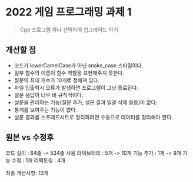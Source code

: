 # 2022 게임 프로그래밍 과제 1
> Cpp 프로그램 하나 선택하여 업그레이드 하기

## 개선할 점
* 코드가 lowerCamelCase가 아닌 snake_case 스타일이다.
* 일부 함수의 이름이 함수 역할을 표현해주지 못한다.
* 질문의 최대 개수가 10개로 정해져 있다.
* 파일 입출력시 오류가 발생하면 프로그램이 그냥 종료된다.
* 설문 응답이 너무 비 규칙적이다.
* 설문을 관리하는 기능(질문 추가, 설문 결과 일괄 삭제 등등)이 없다.
* 통계를 보여주는 기능이 없다.
* 설문 결과를 스프레드시트로 정리하려면 수동으로 데이터를 정리해야 한다.

## 원본 vs 수정후
코드 길이 : 64줄 -> 534줄
사용 라이브러리 : 5개 -> 10개
기능 추가 : 1개 -> 9개
기능 수정 : 1개
리팩토링 : 4개

최종 개선사항: 13개
